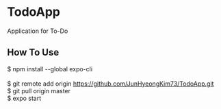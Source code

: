 # TodoApp
Application for To-Do
## How To Use
$ npm install --global expo-cli<br/></br>
$ git remote add origin https://github.com/JunHyeongKim73/TodoApp.git        
$ git pull origin master  
$ expo start  
